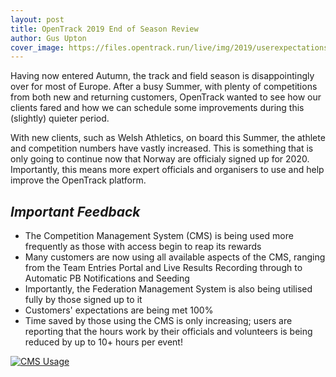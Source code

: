 ```yaml
---
layout: post
title: OpenTrack 2019 End of Season Review
author: Gus Upton
cover_image: https://files.opentrack.run/live/img/2019/userexpectations.png
---
```


Having now entered Autumn, the track and field season is disappointingly over for most of Europe. After a busy Summer, with plenty of competitions from both new and returning customers, OpenTrack wanted to see how our clients fared and how we can schedule some improvements during this (slightly) quieter period.

With new clients, such as Welsh Athletics, on board this Summer, the athlete and competition numbers have vastly increased. This is something that is only going to continue now that Norway are officialy signed up for 2020. Importantly, this means more expert officials and organisers to use and help improve the OpenTrack platform.

## _Important Feedback_

- The Competition Management System (CMS) is being used more frequently as those with access begin to reap its rewards
- Many customers are now using all available aspects of the CMS, ranging from the Team Entries Portal and Live Results Recording through to Automatic PB Notifications and Seeding
- Importantly, the Federation Management System is also being utilised fully by those signed up to it
- Customers' expectations are being met 100%
- Time saved by those using the CMS is only increasing; users are reporting that the hours work by their officials and volunteers is being reduced by up to 10+ hours per event!

[![CMS Usage](https://files.opentrack.run/live/img/2019/cms_features.png)](https://files.opentrack.run/live/img/2019/cms_features.png)
